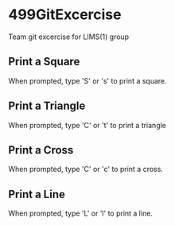# 499GitExcercise
Team git excercise for LIMS(1) group

## Print a Square
When prompted, type 'S' or 's' to print a square.

## Print a Triangle
When prompted, type 'C' or 't' to print a triangle

## Print a Cross
When prompted, type 'C' or 'c' to print a cross.

## Print a Line
When prompted, type 'L' or 'l' to print a line.

